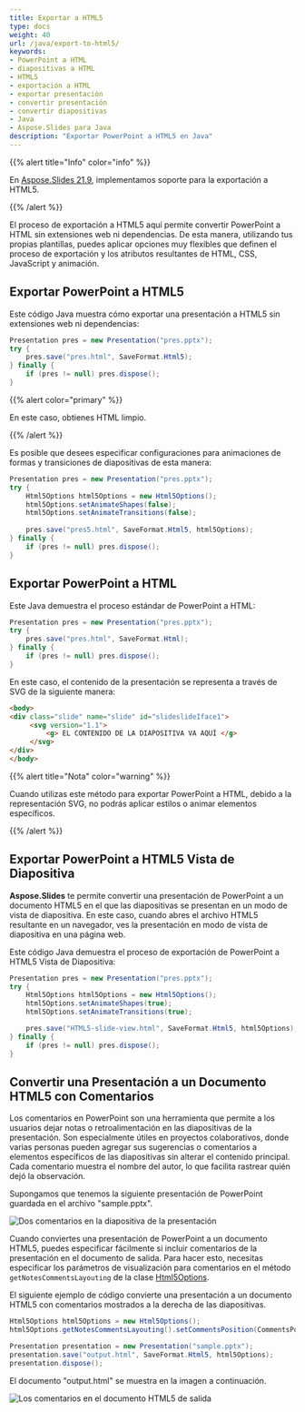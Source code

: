 ```yaml
---
title: Exportar a HTML5
type: docs
weight: 40
url: /java/export-to-html5/
keywords:
- PowerPoint a HTML
- diapositivas a HTML
- HTML5
- exportación a HTML
- exportar presentación
- convertir presentación
- convertir diapositivas
- Java
- Aspose.Slides para Java
description: "Exportar PowerPoint a HTML5 en Java"
---
```


{{% alert title="Info" color="info" %}}

En [Aspose.Slides 21.9](/slides/java/aspose-slides-for-java-21-9-release-notes/), implementamos soporte para la exportación a HTML5.

{{% /alert %}} 

El proceso de exportación a HTML5 aquí permite convertir PowerPoint a HTML sin extensiones web ni dependencias. De esta manera, utilizando tus propias plantillas, puedes aplicar opciones muy flexibles que definen el proceso de exportación y los atributos resultantes de HTML, CSS, JavaScript y animación. 

## **Exportar PowerPoint a HTML5**

Este código Java muestra cómo exportar una presentación a HTML5 sin extensiones web ni dependencias:

```java
Presentation pres = new Presentation("pres.pptx");
try {
    pres.save("pres.html", SaveFormat.Html5);
} finally {
    if (pres != null) pres.dispose();
}
```

{{% alert color="primary" %}} 

En este caso, obtienes HTML limpio. 

{{% /alert %}}

Es posible que desees especificar configuraciones para animaciones de formas y transiciones de diapositivas de esta manera:

```java
Presentation pres = new Presentation("pres.pptx");
try {
    Html5Options html5Options = new Html5Options();
    html5Options.setAnimateShapes(false);
    html5Options.setAnimateTransitions(false);
    
    pres.save("pres5.html", SaveFormat.Html5, html5Options);
} finally {
    if (pres != null) pres.dispose();
}
```

## **Exportar PowerPoint a HTML**

Este Java demuestra el proceso estándar de PowerPoint a HTML:

```java
Presentation pres = new Presentation("pres.pptx");
try {
    pres.save("pres.html", SaveFormat.Html);
} finally {
    if (pres != null) pres.dispose();
}
```

En este caso, el contenido de la presentación se representa a través de SVG de la siguiente manera:

```html
<body>
<div class="slide" name="slide" id="slideslideIface1">
     <svg version="1.1">
         <g> EL CONTENIDO DE LA DIAPOSITIVA VA AQUÍ </g>
     </svg>
</div>
</body>
```

{{% alert title="Nota" color="warning" %}} 

Cuando utilizas este método para exportar PowerPoint a HTML, debido a la representación SVG, no podrás aplicar estilos o animar elementos específicos. 

{{% /alert %}}

## **Exportar PowerPoint a HTML5 Vista de Diapositiva**

**Aspose.Slides** te permite convertir una presentación de PowerPoint a un documento HTML5 en el que las diapositivas se presentan en un modo de vista de diapositiva. En este caso, cuando abres el archivo HTML5 resultante en un navegador, ves la presentación en modo de vista de diapositiva en una página web. 

Este código Java demuestra el proceso de exportación de PowerPoint a HTML5 Vista de Diapositiva:

```java
Presentation pres = new Presentation("pres.pptx");
try {
    Html5Options html5Options = new Html5Options();
    html5Options.setAnimateShapes(true);
    html5Options.setAnimateTransitions(true);

    pres.save("HTML5-slide-view.html", SaveFormat.Html5, html5Options);
} finally {
    if (pres != null) pres.dispose();
}
```

## Convertir una Presentación a un Documento HTML5 con Comentarios

Los comentarios en PowerPoint son una herramienta que permite a los usuarios dejar notas o retroalimentación en las diapositivas de la presentación. Son especialmente útiles en proyectos colaborativos, donde varias personas pueden agregar sus sugerencias o comentarios a elementos específicos de las diapositivas sin alterar el contenido principal. Cada comentario muestra el nombre del autor, lo que facilita rastrear quién dejó la observación.

Supongamos que tenemos la siguiente presentación de PowerPoint guardada en el archivo "sample.pptx".

![Dos comentarios en la diapositiva de la presentación](two_comments_pptx.png)

Cuando conviertes una presentación de PowerPoint a un documento HTML5, puedes especificar fácilmente si incluir comentarios de la presentación en el documento de salida. Para hacer esto, necesitas especificar los parámetros de visualización para comentarios en el método `getNotesCommentsLayouting` de la clase [Html5Options](https://reference.aspose.com/slides/java/com.aspose.slides/html5options/).

El siguiente ejemplo de código convierte una presentación a un documento HTML5 con comentarios mostrados a la derecha de las diapositivas.
```java
Html5Options html5Options = new Html5Options();
html5Options.getNotesCommentsLayouting().setCommentsPosition(CommentsPositions.Right);

Presentation presentation = new Presentation("sample.pptx");
presentation.save("output.html", SaveFormat.Html5, html5Options);
presentation.dispose();
```

El documento "output.html" se muestra en la imagen a continuación.

![Los comentarios en el documento HTML5 de salida](two_comments_html5.png)